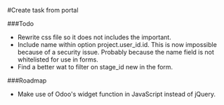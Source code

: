 #Create task from portal

###Todo
* Rewrite css file so it does not includes the important.
* Include name within option project.user_id.id. This is now impossible because of a security issue. Probably because the name field is not whitelisted for use in forms.
* Find a better wat to filter on stage_id new in the form.

###Roadmap
* Make use of Odoo's widget function in JavaScript instead of jQuery. 